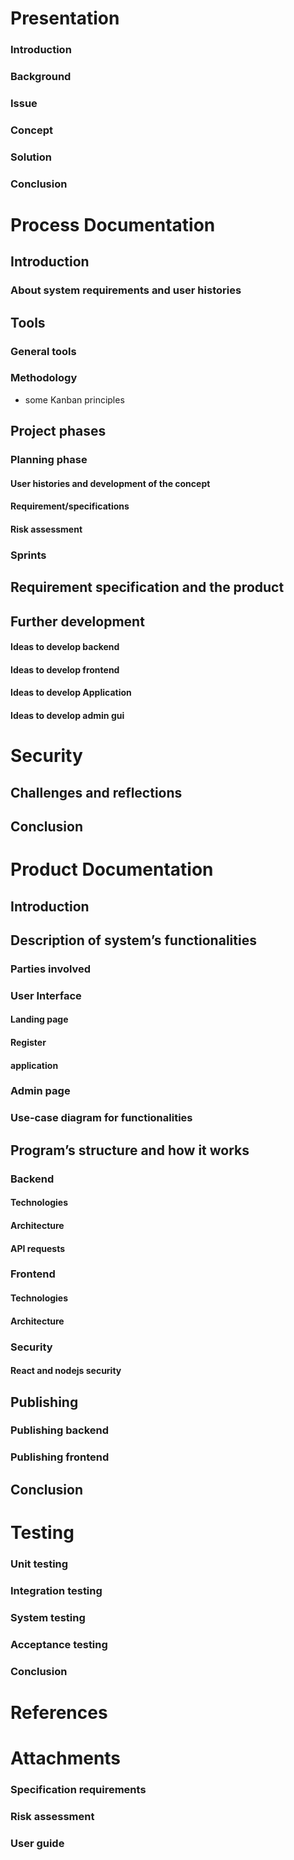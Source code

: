 # Presentation

### Introduction

### Background

### Issue

### Concept

### Solution

### Conclusion

# Process Documentation

## Introduction

### About system requirements and user histories

## Tools

### General tools

### Methodology

- some Kanban principles

## Project phases

### Planning phase

#### User histories and development of the concept

#### Requirement/specifications

#### Risk assessment

### Sprints

## Requirement specification and the product

## Further development

#### Ideas to develop backend

#### Ideas to develop frontend

#### Ideas to develop Application

#### Ideas to develop admin gui

# Security

## Challenges and reflections

## Conclusion

# Product Documentation

## Introduction

## Description of system’s functionalities

### Parties involved

### User Interface

#### Landing page

#### Register

#### application

### Admin page

### Use-case diagram for functionalities

## Program’s structure and how it works

### Backend

#### Technologies

#### Architecture

#### API requests

### Frontend

#### Technologies

#### Architecture

### Security

#### React and nodejs security

## Publishing

### Publishing backend

### Publishing frontend

## Conclusion

# Testing

### Unit testing

### Integration testing

### System testing

### Acceptance testing

### Conclusion

# References

# Attachments

### Specification requirements

### Risk assessment

### User guide
